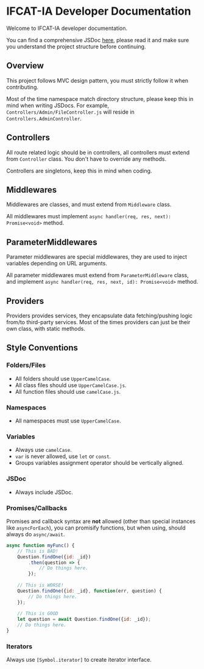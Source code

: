 # IFCAT-IA Developer Documentation

Welcome to IFCAT-IA developer documentation.

You can find a comprehensive JSDoc [here](https://junthehacker.github.io/IFCAT-IA/), please read it and make sure you understand the project structure before continuing.

## Overview

This project follows MVC design pattern, you must strictly follow it when contributing.

Most of the time namespace match directory structure, please keep this in mind when writing JSDocs. For example, `Controllers/Admin/FileController.js` will reside in `Controllers.AdminController`.

## Controllers

All route related logic should be in controllers, all controllers must extend from `Controller` class. You don't have to override any methods.

Controllers are singletons, keep this in mind when coding.

## Middlewares

Middlewares are classes, and must extend from `Middleware` class.

All middlewares must implement `async handler(req, res, next): Promise<void>` method.

## ParameterMiddlewares

Parameter middlewares are special middlewares, they are used to inject variables depending on URL arguments.

All parameter middlewares must extend from `ParameterMiddleware` class, and implement `async handler(req, res, next, id): Promise<void>` method.

## Providers

Providers provides services, they encapsulate data fetching/pushing logic from/to third-party services. Most of the times providers can just be their own class, with static methods.

## Style Conventions

### Folders/Files

* All folders should use `UpperCamelCase`.
* All class files should use `UpperCamelCase.js`.
* All function files should use `camelCase.js`.

### Namespaces

* All namespaces must use `UpperCamelCase`.

### Variables

* Always use `camelCase`.
* `var` is never allowed, use `let` or `const`.
* Groups variables assignment operator should be vertically aligned.

### JSDoc

* Always include JSDoc.

### Promises/Callbacks

Promises and callback syntax are **not** allowed (other than special instances like `asyncForEach`), you can promisify functions, but when using, should always do `async/await`.

```js
async function myFunc() {
    // This is BAD!
    Question.findOne({id: _id})
        .then(question => {
            // Do things here.
        });
    
    // This is WORSE!
    Question.findOne({id: _id}, function(err, question) {
        // Do things here.
    });
    
    // This is GOOD
    let question = await Question.findOne({id: _id});
    // Do things here.
}
```

### Iterators

Always use `[Symbol.iterator]` to create iterator interface.